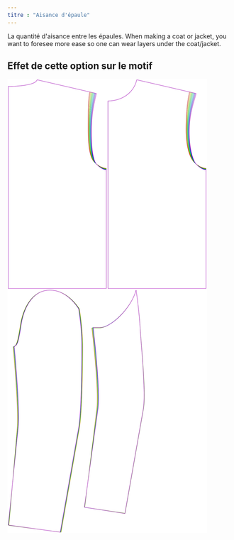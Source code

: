 ```yaml
---
titre : "Aisance d'épaule"
---
```


La quantité d'aisance entre les épaules. When making a coat or jacket, you want to foresee more ease so one can wear layers under the coat/jacket.

## Effet de cette option sur le motif

![Cette image montre l'effet de cette option en superposant plusieurs variantes qui ont une valeur différente pour cette option](bent_shoulderease_sample.svg "Effet de cette option sur le modèle")
